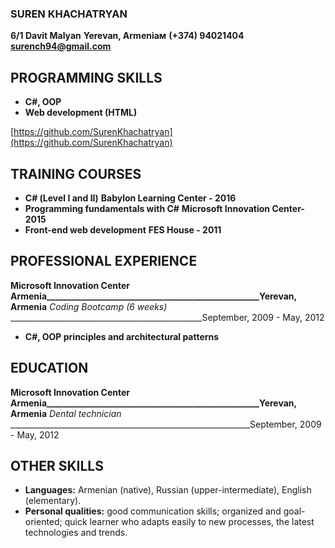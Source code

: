 ### SUREN KHACHATRYAN
**6/1 Davit Malyan**
**Yerevan, Armeniaм**
**(+374) 94021404**
**surench94@gmail.com**
## PROGRAMMING SKILLS

- **C#, OOP**
- **Web development (HTML)**

 [https://github.com/SurenKhachatryan](https://github.com/SurenKhachatryan)
## TRAINING COURSES  

- **С# (Level I and II)**
 **Babylon Learning Center - 2016**                                                                             
- **Programming fundamentals with  C#**
**Microsoft Innovation Center- 2015**
- **Front-end web development**
**FES House - 2011**

## PROFESSIONAL EXPERIENCE 
**Microsoft Innovation Center Armenia___________________________________________________Yerevan, Armenia**
_Coding Bootcamp (6 weeks)_ ________________________________________________September, 2009 - May, 2012 
- **C#, OOP principles and architectural patterns**
## EDUCATION
**Microsoft Innovation Center Armenia___________________________________________________Yerevan, Armenia**
_Dental technician_ ____________________________________________________________September, 2009 - May, 2012
## OTHER SKILLS

- **Languages:** Armenian (native), Russian (upper-intermediate), English (elementary).
- **Personal qualities:** good communication skills; organized and goal-oriented; quick 
learner who adapts easily to new processes, the latest technologies and trends. 
